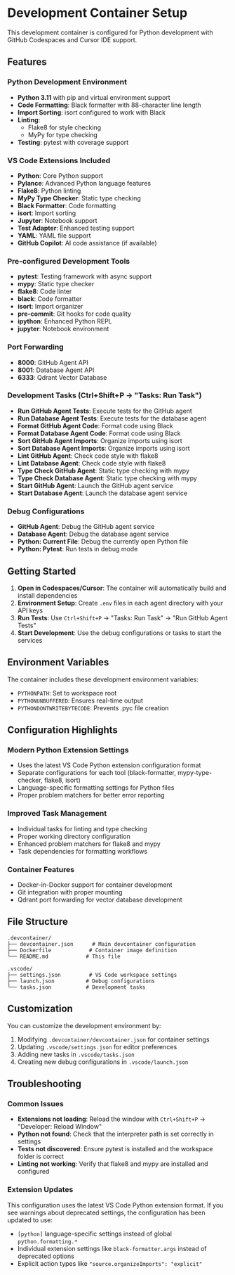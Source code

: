 # Development Container Setup

This development container is configured for Python development with GitHub Codespaces and Cursor IDE support.

## Features

### Python Development Environment
- **Python 3.11** with pip and virtual environment support
- **Code Formatting**: Black formatter with 88-character line length
- **Import Sorting**: isort configured to work with Black
- **Linting**:
  - Flake8 for style checking
  - MyPy for type checking
- **Testing**: pytest with coverage support

### VS Code Extensions Included
- **Python**: Core Python support
- **Pylance**: Advanced Python language features
- **Flake8**: Python linting
- **MyPy Type Checker**: Static type checking
- **Black Formatter**: Code formatting
- **isort**: Import sorting
- **Jupyter**: Notebook support
- **Test Adapter**: Enhanced testing support
- **YAML**: YAML file support
- **GitHub Copilot**: AI code assistance (if available)

### Pre-configured Development Tools
- **pytest**: Testing framework with async support
- **mypy**: Static type checker
- **flake8**: Code linter
- **black**: Code formatter
- **isort**: Import organizer
- **pre-commit**: Git hooks for code quality
- **ipython**: Enhanced Python REPL
- **jupyter**: Notebook environment

### Port Forwarding
- **8000**: GitHub Agent API
- **8001**: Database Agent API
- **6333**: Qdrant Vector Database

### Development Tasks (Ctrl+Shift+P → "Tasks: Run Task")
- **Run GitHub Agent Tests**: Execute tests for the GitHub agent
- **Run Database Agent Tests**: Execute tests for the database agent
- **Format GitHub Agent Code**: Format code using Black
- **Format Database Agent Code**: Format code using Black
- **Sort GitHub Agent Imports**: Organize imports using isort
- **Sort Database Agent Imports**: Organize imports using isort
- **Lint GitHub Agent**: Check code style with flake8
- **Lint Database Agent**: Check code style with flake8
- **Type Check GitHub Agent**: Static type checking with mypy
- **Type Check Database Agent**: Static type checking with mypy
- **Start GitHub Agent**: Launch the GitHub agent service
- **Start Database Agent**: Launch the database agent service

### Debug Configurations
- **GitHub Agent**: Debug the GitHub agent service
- **Database Agent**: Debug the database agent service
- **Python: Current File**: Debug the currently open Python file
- **Python: Pytest**: Run tests in debug mode

## Getting Started

1. **Open in Codespaces/Cursor**: The container will automatically build and install dependencies
2. **Environment Setup**: Create `.env` files in each agent directory with your API keys
3. **Run Tests**: Use `Ctrl+Shift+P` → "Tasks: Run Task" → "Run GitHub Agent Tests"
4. **Start Development**: Use the debug configurations or tasks to start the services

## Environment Variables

The container includes these development environment variables:
- `PYTHONPATH`: Set to workspace root
- `PYTHONUNBUFFERED`: Ensures real-time output
- `PYTHONDONTWRITEBYTECODE`: Prevents .pyc file creation

## Configuration Highlights

### Modern Python Extension Settings
- Uses the latest VS Code Python extension configuration format
- Separate configurations for each tool (black-formatter, mypy-type-checker, flake8, isort)
- Language-specific formatting settings for Python files
- Proper problem matchers for better error reporting

### Improved Task Management
- Individual tasks for linting and type checking
- Proper working directory configuration
- Enhanced problem matchers for flake8 and mypy
- Task dependencies for formatting workflows

### Container Features
- Docker-in-Docker support for container development
- Git integration with proper mounting
- Qdrant port forwarding for vector database development

## File Structure

```
.devcontainer/
├── devcontainer.json      # Main devcontainer configuration
├── Dockerfile            # Container image definition
└── README.md            # This file

.vscode/
├── settings.json         # VS Code workspace settings
├── launch.json          # Debug configurations
└── tasks.json           # Development tasks
```

## Customization

You can customize the development environment by:
1. Modifying `.devcontainer/devcontainer.json` for container settings
2. Updating `.vscode/settings.json` for editor preferences
3. Adding new tasks in `.vscode/tasks.json`
4. Creating new debug configurations in `.vscode/launch.json`

## Troubleshooting

### Common Issues
- **Extensions not loading**: Reload the window with `Ctrl+Shift+P` → "Developer: Reload Window"
- **Python not found**: Check that the interpreter path is set correctly in settings
- **Tests not discovered**: Ensure pytest is installed and the workspace folder is correct
- **Linting not working**: Verify that flake8 and mypy are installed and configured

### Extension Updates
This configuration uses the latest VS Code Python extension format. If you see warnings about deprecated settings, the configuration has been updated to use:
- `[python]` language-specific settings instead of global `python.formatting.*`
- Individual extension settings like `black-formatter.args` instead of deprecated options
- Explicit action types like `"source.organizeImports": "explicit"`
